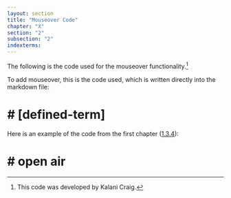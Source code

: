 ```yaml
---
layout: section
title: "Mouseover Code"
chapter: "X"
section: "2"
subsection: "2"
indexterms: 
---
```


The following is the code used for the mouseover functionality.[^fn1]

To add mouseover, this is the code used, which is written directly into the markdown file:

#    #    <span data-tooltip aria-haspopup="true" class="has-tip" data-disable-hover="false" tabindex="1" title=“[content]“><b>[defined-term]</b></span>

Here is an example of the code from the first chapter (<a href="{{ site.baseurl }}/dissertation/1_3_4}}">1.3.4</a>):

#    #    <span data-tooltip aria-haspopup="true" class="has-tip" data-disable-hover="false" tabindex="1" title="The open air approach to treating tuberculosis focused on the constant flow of fresh air. It was often paired with the rest cure."><b>open air</b></span>

[^fn1]: This code was developed by Kalani Craig.